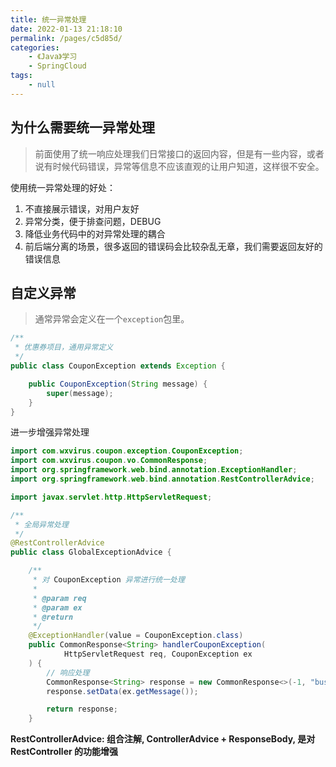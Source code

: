 ```yaml
---
title: 统一异常处理
date: 2022-01-13 21:18:10
permalink: /pages/c5d85d/
categories:
    - 《Java》学习
    - SpringCloud
tags:
    - null
---
```


## 为什么需要统一异常处理

> 前面使用了统一响应处理我们日常接口的返回内容，但是有一些内容，或者说有时候代码错误，异常等信息不应该直观的让用户知道，这样很不安全。

使用统一异常处理的好处：

1.  不直接展示错误，对用户友好
2.  异常分类，便于排查问题，DEBUG
3.  降低业务代码中的对异常处理的耦合
4.  前后端分离的场景，很多返回的错误码会比较杂乱无章，我们需要返回友好的错误信息

## 自定义异常

> 通常异常会定义在一个`exception`包里。

```java
/**
 * 优惠券项目，通用异常定义
 */
public class CouponException extends Exception {

    public CouponException(String message) {
        super(message);
    }
}

```

进一步增强异常处理

```java
import com.wxvirus.coupon.exception.CouponException;
import com.wxvirus.coupon.vo.CommonResponse;
import org.springframework.web.bind.annotation.ExceptionHandler;
import org.springframework.web.bind.annotation.RestControllerAdvice;

import javax.servlet.http.HttpServletRequest;

/**
 * 全局异常处理
 */
@RestControllerAdvice
public class GlobalExceptionAdvice {

    /**
     * 对 CouponException 异常进行统一处理
     *
     * @param req
     * @param ex
     * @return
     */
    @ExceptionHandler(value = CouponException.class)
    public CommonResponse<String> handlerCouponException(
            HttpServletRequest req, CouponException ex
    ) {
        // 响应处理
        CommonResponse<String> response = new CommonResponse<>(-1, "business error");
        response.setData(ex.getMessage());

        return response;
    }

```

**RestControllerAdvice: 组合注解, ControllerAdvice + ResponseBody, 是对 RestController 的功能增强**
